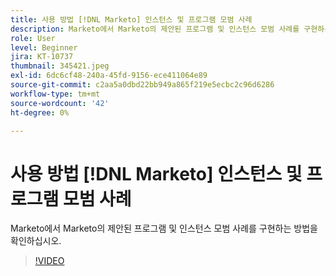 ```yaml
---
title: 사용 방법 [!DNL Marketo] 인스턴스 및 프로그램 모범 사례
description: Marketo에서 Marketo의 제안된 프로그램 및 인스턴스 모범 사례를 구현하는 방법을 확인하십시오.
role: User
level: Beginner
jira: KT-10737
thumbnail: 345421.jpeg
exl-id: 6dc6cf48-240a-45fd-9156-ece411064e89
source-git-commit: c2aa5a0dbd22bb949a865f219e5ecbc2c96d6286
workflow-type: tm+mt
source-wordcount: '42'
ht-degree: 0%

---
```


# 사용 방법 [!DNL Marketo] 인스턴스 및 프로그램 모범 사례

Marketo에서 Marketo의 제안된 프로그램 및 인스턴스 모범 사례를 구현하는 방법을 확인하십시오.

>[!VIDEO](https://video.tv.adobe.com/v/345421/?quality=12&learn=on)
